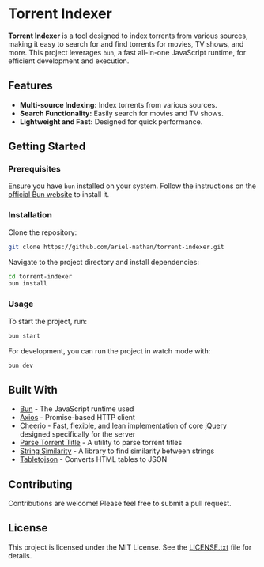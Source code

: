 # Torrent Indexer

**Torrent Indexer** is a tool designed to index torrents from various sources, making it easy to search for and find torrents for movies, TV shows, and more. This project leverages `bun`, a fast all-in-one JavaScript runtime, for efficient development and execution.

## Features

- **Multi-source Indexing:** Index torrents from various sources.
- **Search Functionality:** Easily search for movies and TV shows.
- **Lightweight and Fast:** Designed for quick performance.

## Getting Started

### Prerequisites

Ensure you have `bun` installed on your system. Follow the instructions on the [official Bun website](https://bun.sh) to install it.

### Installation

Clone the repository:

```bash
git clone https://github.com/ariel-nathan/torrent-indexer.git
```

Navigate to the project directory and install dependencies:

```bash
cd torrent-indexer
bun install
```

### Usage

To start the project, run:

```bash
bun start
```

For development, you can run the project in watch mode with:

```bash
bun dev
```

## Built With

- [Bun](https://bun.sh) - The JavaScript runtime used
- [Axios](https://github.com/axios/axios) - Promise-based HTTP client
- [Cheerio](https://cheerio.js.org/) - Fast, flexible, and lean implementation of core jQuery designed specifically for the server
- [Parse Torrent Title](https://github.com/clement-escolano/parse-torrent-title) - A utility to parse torrent titles
- [String Similarity](https://github.com/aceakash/string-similarity) - A library to find similarity between strings
- [Tabletojson](https://github.com/maugenst/tabletojson) - Converts HTML tables to JSON

## Contributing

Contributions are welcome! Please feel free to submit a pull request.

## License

This project is licensed under the MIT License. See the [LICENSE.txt](./LICENSE.txt) file for details.
